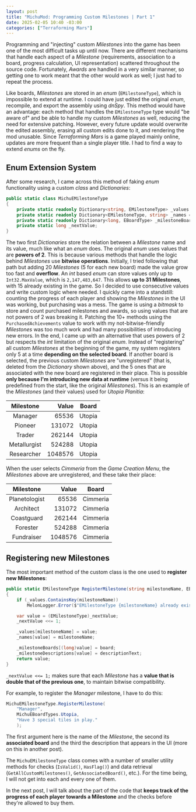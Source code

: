 ```yaml
---
layout: post
title: "MichuMod: Programming Custom Milestones | Part 1"
date: 2025-02-05 10:40 -03:00
categories: ["Terraforming Mars"]
---
```


Programming and "injecting" custom *Milestones* into the game has been one of the most difficult tasks up until now. There are different mechanisms that handle each aspect of a *Milestone* (requirements, association to a board, progress calculation, UI representation) scattered throughout the source code. Fortunately, *Awards* are handled in a very similar manner, so getting one to work meant that the other would work as well; I just had to repeat the process.

Like boards, *Milestones* are stored in an *enum* (`EMilestoneType`), which is impossible to extend at runtime. I could have just edited the original *enum*, recompile, and export the assembly using *dnSpy*. This method would have an advantage: each method that handles the `EMilestoneType` type would "be aware of" and be able to handle my custom *Milestones* as well, reducing the need for extensive patching. However, every future update would overwrite the edited assembly, erasing all custom edits done to it, and rendering the mod unusable. Since *Terraforming Mars* is a game played mainly online, updates are more frequent than a single player title. I had to find a way to extend *enums* on the fly.

## Enum Extension System
After some research, I came across this method of faking *enum* functionality using a custom *class* and *Dictionaries*:
```csharp
public static class MichuEMilestoneType
{
    private static readonly Dictionary<string, EMilestoneType> _values = new Dictionary<string, EMilestoneType>();
    private static readonly Dictionary<EMilestoneType, string> _names = new Dictionary<EMilestoneType, string>();
    private static readonly Dictionary<long, EBoardType> _milestoneBoards = new Dictionary<long, EBoardType>();
    private static long _nextValue;
}
```
The two first *Dictionaries* store the relation between a *Milestone* name and its value, much like what an *enum* does. The original *enum* uses values that are **powers of 2**. This is because various methods that handle the logic behind *Milestones* use **bitwise operations**. Initially, I tried following that path but adding 20 *Milestones* (5 for each new board) made the value grow too fast and **overflow**. An *int* based *enum* can store values only up to `Int32.MaxValue`, which is `2,147,483,647`. This allows **up to 31 Milestones**, with 15 already existing in the game. So I decided to use consecutive values and write custom logic where needed. I quickly came into a standstill: counting the progress of each player and showing the *Milestones* in the UI was working, but purchasing was a mess. The game is using a *bitmask* to store and count purchased milestones and awards, so using values that are not powers of 2 was breaking it. Patching the 10+ methods using the `PurchasedAchievements` value to work with my not-bitwise-friendly *Milestones* was too much work and had many possibilities of introducing new errors. In the end, I came up with an alternative that uses powers of 2 but respects the *int* limitation of the original *enum*. Instead of "registering" all custom *Milestones* at the beginning of the game, my system registers only 5 at a time **depending on the selected board**. If another board is selected, the previous custom *Milestones* are "unregistered" (that is, deleted from the *Dictionary* shown above), and the 5 ones that are associated with the new board are registered in their place. This is possible **only because I'm introducing new data at runtime** (versus it being predefined from the start, like the original *Milestones*). This is an example of the *Milestones* (and their values) used for *Utopia Planitia*:

|  Milestone   |   Value | Board  |
| :----------: | ------: | ------ |
|   Manager    |   65536 | Utopia |
|   Pioneer    |  131072 | Utopia |
|    Trader    |  262144 | Utopia |
| Metallurgist |  524288 | Utopia |
|  Researcher  | 1048576 | Utopia |

When the user selects *Cimmeria* from the *Game Creation Menu*, the *Milestones* above are unregistered, and these take their place:

|   Milestone   |   Value | Board    |
| :-----------: | ------: | -------- |
| Planetologist |   65536 | Cimmeria |
|   Architect   |  131072 | Cimmeria |
|  Coastguard   |  262144 | Cimmeria |
|   Forester    |  524288 | Cimmeria |
|  Fundraiser   | 1048576 | Cimmeria |

## Registering new Milestones
The most important method of the custom class is the one used to **register new Milestones**:
```csharp
public static EMilestoneType RegisterMilestone(string milestoneName, EBoardType board, string descriptionText)
{
    if (_values.ContainsKey(milestoneName))
        MelonLogger.Error($"EMilestoneType {milestoneName} already exists");

    var value = (EMilestoneType)_nextValue;
    _nextValue <<= 1;

    _values[milestoneName] = value;
    _names[value] = milestoneName;

    _milestoneBoards[(long)value] = board;
    _milestoneDescriptions[value] = descriptionText;
    return value;
}
```
`_nextValue <<= 1;` makes sure that each *Milestone* has a **value that is double that of the previous one**, to maintain bitwise compatibility.

For example, to register the *Manager* milestone, I have to do this:
```csharp
MichuEMilestoneType.RegisterMilestone(
    "Manager",
    MichuEBoardTypes.Utopia,
    "Have 3 special tiles in play."
    );
```
The first argument here is the name of the *Milestone*, the second its **associated board** and the third the description that appears in the UI (more on this in another post).

The `MichuEMilestoneType` class comes with a number of smaller utility methods for checks (`IsValid()`, `HasFlag()`) and data retrieval (`GetAllCustomMilestones()`, `GetAssociatedBoard()`, etc.). For the time being, I will not get into each and every one of them.

In the next post, I will talk about the part of the code that **keeps track of the progress of each player towards a Milestone** and the checks before they're allowed to buy them.